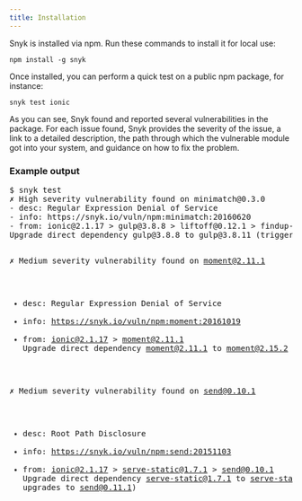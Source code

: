 ```yaml
---
title: Installation
---
```


Snyk is installed via npm. Run these commands to install it for local use:

<div class="highlight"><pre><code class="language-console" data-lang="console">npm install -g snyk</code></pre></div>

Once installed, you can perform a quick test on a public npm package, for instance:

<div class="highlight"><pre><code class="language-console" data-lang="console">snyk test ionic</code></pre></div>

As you can see, Snyk found and reported several vulnerabilities in the package. For each issue found, Snyk provides the severity of the issue, a link to a detailed description, the path through which the vulnerable module got into your system, and guidance on how to fix the problem.

<div class="screenshot">
<h3 class="screenshot__label">Example output</h3>
<pre class="code">$ snyk test
<span class="syn--red">✗ High severity vulnerability found on minimatch@0.3.0</span>
- desc: Regular Expression Denial of Service
- info: https://snyk.io/vuln/npm:minimatch:20160620
- from: ionic@2.1.17 > gulp@3.8.8 > liftoff@0.12.1 > findup-sync@0.1.3 > glob@3.2.11 > minimatch@0.3.0
<span class="syn--white syn--bold">Upgrade direct dependency gulp@3.8.8 to gulp@3.8.11 (triggers upgrades to liftoff@2.2.0 > findup-sync@0.3.0 > glob@5.0.15 > minimatch@3.0.2)</span>

<span class="syn--red">✗ Medium severity vulnerability found on moment@2.11.1</span>
- desc: Regular Expression Denial of Service
- info: https://snyk.io/vuln/npm:moment:20161019
- from: ionic@2.1.17 > moment@2.11.1
<span class="syn--white syn--bold">Upgrade direct dependency moment@2.11.1 to moment@2.15.2</span>

<span class="syn--red">✗ Medium severity vulnerability found on send@0.10.1</span>
- desc: Root Path Disclosure
- info: https://snyk.io/vuln/npm:send:20151103
- from: ionic@2.1.17 > serve-static@1.7.1 > send@0.10.1
<span class="syn--white syn--bold">Upgrade direct dependency serve-static@1.7.1 to serve-static@1.8.1 (triggers upgrades to send@0.11.1)</span></pre>
</div>
